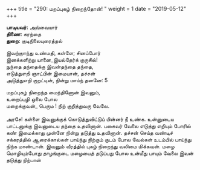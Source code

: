 ﻿+++
title = "290: மறப்புகழ் நிறைந்தோன்!  "
weight = 1
date = "2019-05-12"
+++

**பாடியவர்:** அவ்வையார்  
**திணை:** கரந்தை  
**துறை:** குடிநிலையுரைத்தல்  
  
இவற்குஈந்து உண்மதி, கள்ளே; சினப்போர்  
இனக்களிற்று யானை_இயல்தேர்க் குருசில்!  
நுந்தை தந்தைக்கு இவன்தந்தை தந்தை,  
எடுத்துஎறி ஞாட்பின் இமையான், தச்சன்  
அடுத்துஎறி குறட்டின், நின்று மாய்ந் தனனே: 5  
  
மறப்புகழ் நிறைந்த மைந்தினோன் இவனும்,  
உறைப்புழி ஓலை போல  
மறைக்குவன்_ பெரும ! நிற் குறித்துவரு வேலே.  
   
அரசே! கள்ளை இவனுக்குக் கொடுத்துவிட்டுப் பின்னர் நீ உண்க. உன்னுடைய பாட்டனுக்கு இவனுடைய தந்தை உதவினான். பகைவர் வேலை எடுத்து எறியும் போரில் கண் இமைக்காது முன்னே நின்று தடுத்து உதவினான். தச்சன் செய்த வண்டிச் சக்கரத்தில் ஆரைக்கால்கள் பாய்ந்து நிற்கும் குடம் போல வேல்கள் உடம்பில் பாய்ந்து நிற்க மாண்டான். இவனும் வீரத்தில் புகழ் நிறைந்து வலிமை மிக்கவன். மழை மொழியும்போது தாழங்குடை மழையைத் தடுப்பது போல உன்மீது பாயும் வேலை இவன் தடுத்து நிற்பான்  
